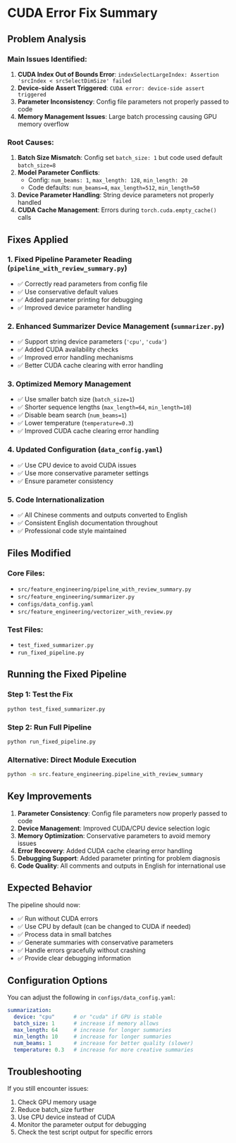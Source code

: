 # CUDA Error Fix Summary

## Problem Analysis

### Main Issues Identified:
1. **CUDA Index Out of Bounds Error**: `indexSelectLargeIndex: Assertion 'srcIndex < srcSelectDimSize' failed`
2. **Device-side Assert Triggered**: `CUDA error: device-side assert triggered`
3. **Parameter Inconsistency**: Config file parameters not properly passed to code
4. **Memory Management Issues**: Large batch processing causing GPU memory overflow

### Root Causes:
1. **Batch Size Mismatch**: Config set `batch_size: 1` but code used default `batch_size=8`
2. **Model Parameter Conflicts**:
   - Config: `num_beams: 1`, `max_length: 128`, `min_length: 20`
   - Code defaults: `num_beams=4`, `max_length=512`, `min_length=50`
3. **Device Parameter Handling**: String device parameters not properly handled
4. **CUDA Cache Management**: Errors during `torch.cuda.empty_cache()` calls

## Fixes Applied

### 1. Fixed Pipeline Parameter Reading (`pipeline_with_review_summary.py`)
- ✅ Correctly read parameters from config file
- ✅ Use conservative default values
- ✅ Added parameter printing for debugging
- ✅ Improved device parameter handling

### 2. Enhanced Summarizer Device Management (`summarizer.py`)
- ✅ Support string device parameters (`'cpu'`, `'cuda'`)
- ✅ Added CUDA availability checks
- ✅ Improved error handling mechanisms
- ✅ Better CUDA cache clearing with error handling

### 3. Optimized Memory Management
- ✅ Use smaller batch size (`batch_size=1`)
- ✅ Shorter sequence lengths (`max_length=64`, `min_length=10`)
- ✅ Disable beam search (`num_beams=1`)
- ✅ Lower temperature (`temperature=0.3`)
- ✅ Improved CUDA cache clearing error handling

### 4. Updated Configuration (`data_config.yaml`)
- ✅ Use CPU device to avoid CUDA issues
- ✅ Use more conservative parameter settings
- ✅ Ensure parameter consistency

### 5. Code Internationalization
- ✅ All Chinese comments and outputs converted to English
- ✅ Consistent English documentation throughout
- ✅ Professional code style maintained

## Files Modified

### Core Files:
- `src/feature_engineering/pipeline_with_review_summary.py`
- `src/feature_engineering/summarizer.py`
- `configs/data_config.yaml`
- `src/feature_engineering/vectorizer_with_review.py`

### Test Files:
- `test_fixed_summarizer.py`
- `run_fixed_pipeline.py`

## Running the Fixed Pipeline

### Step 1: Test the Fix
```bash
python test_fixed_summarizer.py
```

### Step 2: Run Full Pipeline
```bash
python run_fixed_pipeline.py
```

### Alternative: Direct Module Execution
```bash
python -m src.feature_engineering.pipeline_with_review_summary
```

## Key Improvements

1. **Parameter Consistency**: Config file parameters now properly passed to code
2. **Device Management**: Improved CUDA/CPU device selection logic
3. **Memory Optimization**: Conservative parameters to avoid memory issues
4. **Error Recovery**: Added CUDA cache clearing error handling
5. **Debugging Support**: Added parameter printing for problem diagnosis
6. **Code Quality**: All comments and outputs in English for international use

## Expected Behavior

The pipeline should now:
- ✅ Run without CUDA errors
- ✅ Use CPU by default (can be changed to CUDA if needed)
- ✅ Process data in small batches
- ✅ Generate summaries with conservative parameters
- ✅ Handle errors gracefully without crashing
- ✅ Provide clear debugging information

## Configuration Options

You can adjust the following in `configs/data_config.yaml`:

```yaml
summarization:
  device: "cpu"      # or "cuda" if GPU is stable
  batch_size: 1      # increase if memory allows
  max_length: 64     # increase for longer summaries
  min_length: 10     # increase for longer summaries
  num_beams: 1       # increase for better quality (slower)
  temperature: 0.3   # increase for more creative summaries
```

## Troubleshooting

If you still encounter issues:
1. Check GPU memory usage
2. Reduce batch_size further
3. Use CPU device instead of CUDA
4. Monitor the parameter output for debugging
5. Check the test script output for specific errors 